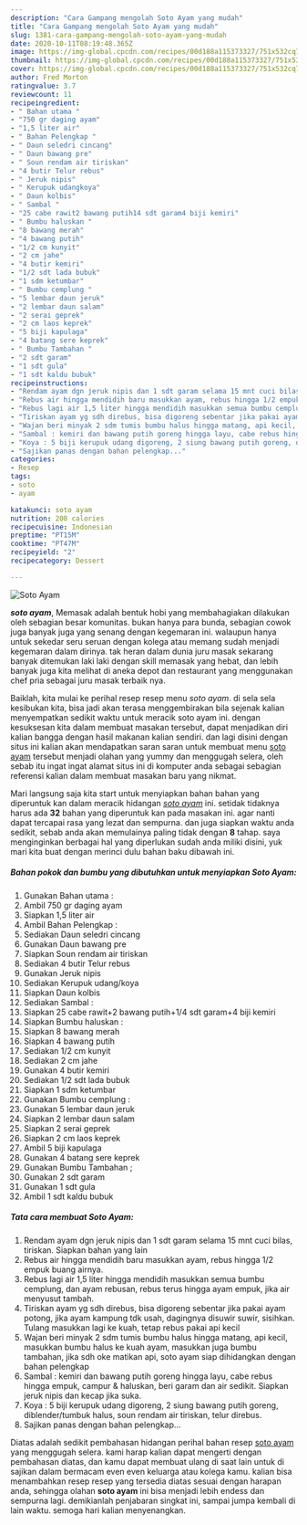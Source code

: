 ```yaml
---
description: "Cara Gampang mengolah Soto Ayam yang mudah"
title: "Cara Gampang mengolah Soto Ayam yang mudah"
slug: 1381-cara-gampang-mengolah-soto-ayam-yang-mudah
date: 2020-10-11T08:19:48.365Z
image: https://img-global.cpcdn.com/recipes/00d188a115373327/751x532cq70/soto-ayam-foto-resep-utama.jpg
thumbnail: https://img-global.cpcdn.com/recipes/00d188a115373327/751x532cq70/soto-ayam-foto-resep-utama.jpg
cover: https://img-global.cpcdn.com/recipes/00d188a115373327/751x532cq70/soto-ayam-foto-resep-utama.jpg
author: Fred Morton
ratingvalue: 3.7
reviewcount: 11
recipeingredient:
- " Bahan utama "
- "750 gr daging ayam"
- "1,5 liter air"
- " Bahan Pelengkap "
- " Daun seledri cincang"
- " Daun bawang pre"
- " Soun rendam air tiriskan"
- "4 butir Telur rebus"
- " Jeruk nipis"
- " Kerupuk udangkoya"
- " Daun kolbis"
- " Sambal "
- "25 cabe rawit2 bawang putih14 sdt garam4 biji kemiri"
- " Bumbu haluskan "
- "8 bawang merah"
- "4 bawang putih"
- "1/2 cm kunyit"
- "2 cm jahe"
- "4 butir kemiri"
- "1/2 sdt lada bubuk"
- "1 sdm ketumbar"
- " Bumbu cemplung "
- "5 lembar daun jeruk"
- "2 lembar daun salam"
- "2 serai geprek"
- "2 cm laos keprek"
- "5 biji kapulaga"
- "4 batang sere keprek"
- " Bumbu Tambahan "
- "2 sdt garam"
- "1 sdt gula"
- "1 sdt kaldu bubuk"
recipeinstructions:
- "Rendam ayam dgn jeruk nipis dan 1 sdt garam selama 15 mnt cuci bilas, tiriskan. Siapkan bahan yang lain"
- "Rebus air hingga mendidih baru masukkan ayam, rebus hingga 1/2 empuk buang airnya."
- "Rebus lagi air 1,5 liter hingga mendidih masukkan semua bumbu cemplung, dan ayam rebusan, rebus terus hingga ayam empuk, jika air menyusut tambah."
- "Tiriskan ayam yg sdh direbus, bisa digoreng sebentar jika pakai ayam potong, jika ayam kampung tdk usah, dagingnya disuwir suwir, sisihkan. Tulang masukkan lagi ke kuah, tetap rebus pakai api kecil"
- "Wajan beri minyak 2 sdm tumis bumbu halus hingga matang, api kecil, masukkan bumbu halus ke kuah ayam, masukkan juga bumbu tambahan, jika sdh oke matikan api, soto ayam siap dihidangkan dengan bahan pelengkap"
- "Sambal : kemiri dan bawang putih goreng hingga layu, cabe rebus hingga empuk, campur &amp; haluskan, beri garam dan air sedikit. Siapkan jeruk nipis dan kecap jika suka."
- "Koya : 5 biji kerupuk udang digoreng, 2 siung bawang putih goreng, diblender/tumbuk halus, soun rendam air tiriskan, telur direbus."
- "Sajikan panas dengan bahan pelengkap..."
categories:
- Resep
tags:
- soto
- ayam

katakunci: soto ayam 
nutrition: 208 calories
recipecuisine: Indonesian
preptime: "PT15M"
cooktime: "PT47M"
recipeyield: "2"
recipecategory: Dessert

---
```



![Soto Ayam](https://img-global.cpcdn.com/recipes/00d188a115373327/751x532cq70/soto-ayam-foto-resep-utama.jpg)

<b><i>soto ayam</i></b>, Memasak adalah bentuk hobi yang membahagiakan dilakukan oleh sebagian besar komunitas. bukan hanya para bunda, sebagian cowok juga banyak juga yang senang dengan kegemaran ini. walaupun hanya untuk sekedar seru seruan dengan kolega atau memang sudah menjadi kegemaran dalam dirinya. tak heran dalam dunia juru masak sekarang banyak ditemukan laki laki dengan skill memasak yang hebat, dan lebih banyak juga kita melihat di aneka depot dan restaurant yang menggunakan chef pria sebagai juru masak terbaik nya.

Baiklah, kita mulai ke perihal resep resep menu <i>soto ayam</i>. di sela sela kesibukan kita, bisa jadi akan terasa menggembirakan bila sejenak kalian menyempatkan sedikit waktu untuk meracik soto ayam ini. dengan kesuksesan kita dalam membuat masakan tersebut, dapat menjadikan diri kalian bangga dengan hasil makanan kalian sendiri. dan lagi disini dengan situs ini kalian akan mendapatkan saran saran untuk membuat menu <u>soto ayam</u> tersebut menjadi olahan yang yummy dan menggugah selera, oleh sebab itu ingat ingat alamat situs ini di komputer anda sebagai sebagian referensi kalian dalam membuat masakan baru yang nikmat.




Mari langsung saja kita start untuk menyiapkan bahan bahan yang diperuntuk kan dalam meracik hidangan <u><i>soto ayam</i></u> ini. setidak tidaknya harus ada <b>32</b> bahan yang diperuntuk kan pada masakan ini. agar nanti dapat tercapai rasa yang lezat dan sempurna. dan juga siapkan waktu anda sedikit, sebab anda akan memulainya paling tidak dengan <b>8</b> tahap. saya menginginkan berbagai hal yang diperlukan sudah anda miliki disini, yuk mari kita buat dengan merinci dulu bahan baku dibawah ini.

<!--inarticleads1-->

##### Bahan pokok dan bumbu yang dibutuhkan untuk menyiapkan Soto Ayam:

1. Gunakan  Bahan utama :
1. Ambil 750 gr daging ayam
1. Siapkan 1,5 liter air
1. Ambil  Bahan Pelengkap :
1. Sediakan  Daun seledri cincang
1. Gunakan  Daun bawang pre
1. Siapkan  Soun rendam air tiriskan
1. Sediakan 4 butir Telur rebus
1. Gunakan  Jeruk nipis
1. Sediakan  Kerupuk udang/koya
1. Siapkan  Daun kolbis
1. Sediakan  Sambal :
1. Siapkan 25 cabe rawit+2 bawang putih+1/4 sdt garam+4 biji kemiri
1. Siapkan  Bumbu haluskan :
1. Siapkan 8 bawang merah
1. Siapkan 4 bawang putih
1. Sediakan 1/2 cm kunyit
1. Sediakan 2 cm jahe
1. Gunakan 4 butir kemiri
1. Sediakan 1/2 sdt lada bubuk
1. Siapkan 1 sdm ketumbar
1. Gunakan  Bumbu cemplung :
1. Gunakan 5 lembar daun jeruk
1. Siapkan 2 lembar daun salam
1. Siapkan 2 serai geprek
1. Siapkan 2 cm laos keprek
1. Ambil 5 biji kapulaga
1. Gunakan 4 batang sere keprek
1. Gunakan  Bumbu Tambahan ;
1. Gunakan 2 sdt garam
1. Gunakan 1 sdt gula
1. Ambil 1 sdt kaldu bubuk




<!--inarticleads2-->

##### Tata cara membuat Soto Ayam:

1. Rendam ayam dgn jeruk nipis dan 1 sdt garam selama 15 mnt cuci bilas, tiriskan. Siapkan bahan yang lain
1. Rebus air hingga mendidih baru masukkan ayam, rebus hingga 1/2 empuk buang airnya.
1. Rebus lagi air 1,5 liter hingga mendidih masukkan semua bumbu cemplung, dan ayam rebusan, rebus terus hingga ayam empuk, jika air menyusut tambah.
1. Tiriskan ayam yg sdh direbus, bisa digoreng sebentar jika pakai ayam potong, jika ayam kampung tdk usah, dagingnya disuwir suwir, sisihkan. Tulang masukkan lagi ke kuah, tetap rebus pakai api kecil
1. Wajan beri minyak 2 sdm tumis bumbu halus hingga matang, api kecil, masukkan bumbu halus ke kuah ayam, masukkan juga bumbu tambahan, jika sdh oke matikan api, soto ayam siap dihidangkan dengan bahan pelengkap
1. Sambal : kemiri dan bawang putih goreng hingga layu, cabe rebus hingga empuk, campur &amp; haluskan, beri garam dan air sedikit. Siapkan jeruk nipis dan kecap jika suka.
1. Koya : 5 biji kerupuk udang digoreng, 2 siung bawang putih goreng, diblender/tumbuk halus, soun rendam air tiriskan, telur direbus.
1. Sajikan panas dengan bahan pelengkap...




Diatas adalah sedikit pembahasan hidangan perihal bahan resep <u>soto ayam</u> yang menggugah selera. kami harap kalian dapat mengerti dengan pembahasan diatas, dan kamu dapat membuat ulang di saat lain untuk di sajikan dalam bermacam even even keluarga atau kolega kamu. kalian bisa menambahkan resep resep yang tersedia diatas sesuai dengan harapan anda, sehingga olahan <b>soto ayam</b> ini bisa menjadi lebih endess dan sempurna lagi. demikianlah penjabaran singkat ini, sampai jumpa kembali di lain waktu. semoga hari kalian menyenangkan.
